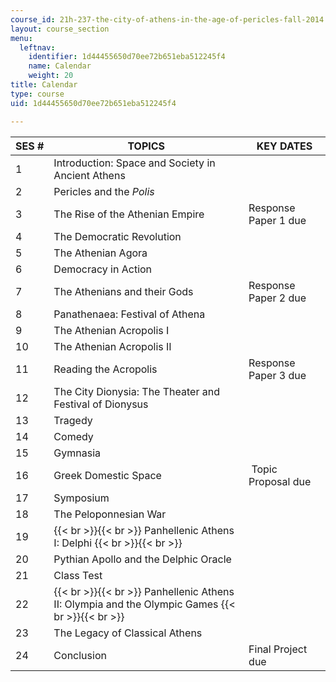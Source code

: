 ```yaml
---
course_id: 21h-237-the-city-of-athens-in-the-age-of-pericles-fall-2014
layout: course_section
menu:
  leftnav:
    identifier: 1d44455650d70ee72b651eba512245f4
    name: Calendar
    weight: 20
title: Calendar
type: course
uid: 1d44455650d70ee72b651eba512245f4

---
```


| SES # | TOPICS | KEY DATES |
| --- | --- | --- |
| 1 | Introduction: Space and Society in Ancient Athens | &nbsp; |
| 2 | Pericles and the _Polis_ | &nbsp; |
| 3 | The Rise of the Athenian Empire | Response Paper 1 due |
| 4 | The Democratic Revolution | &nbsp; |
| 5 | The Athenian Agora | &nbsp; |
| 6 | Democracy in Action | &nbsp; |
| 7 | The Athenians and their Gods | Response Paper 2 due |
| 8 | Panathenaea: Festival of Athena | &nbsp; |
| 9 | The Athenian Acropolis I | &nbsp; |
| 10 | The Athenian Acropolis II | &nbsp; |
| 11 | Reading the Acropolis | Response Paper 3 due |
| 12 | The City Dionysia: The Theater and Festival of Dionysus | &nbsp; |
| 13 | Tragedy | &nbsp; |
| 14 | Comedy | &nbsp; |
| 15 | Gymnasia | &nbsp; |
| 16 | Greek Domestic Space |  Topic Proposal due |
| 17 | Symposium | &nbsp; |
| 18 | The Peloponnesian War | &nbsp; |
| 19 |  {{< br >}}{{< br >}} Panhellenic Athens I: Delphi {{< br >}}{{< br >}}  | &nbsp; |
| 20 | Pythian Apollo and the Delphic Oracle | &nbsp; |
| 21 | Class Test | &nbsp; |
| 22 |  {{< br >}}{{< br >}} Panhellenic Athens II: Olympia and the Olympic Games {{< br >}}{{< br >}}  | &nbsp; |
| 23 | The Legacy of Classical Athens | &nbsp; |
| 24 | Conclusion | Final Project due